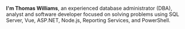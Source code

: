 __I'm Thomas Williams__, an experienced database administrator (DBA), analyst and software developer focused on solving problems using SQL Server, Vue, ASP.NET, Node.js, Reporting Services, and PowerShell.

